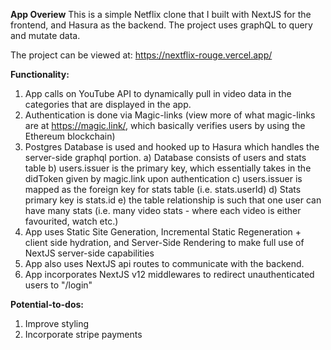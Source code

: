 **App Overiew**
This is a simple Netflix clone that I built with NextJS for the frontend, and Hasura as the backend.
The project uses graphQL to query and mutate data.

The project can be viewed at: https://nextflix-rouge.vercel.app/

**Functionality:**
1) App calls on YouTube API to dynamically pull in video data in the categories that are displayed in the app.
2) Authentication is done via Magic-links (view more of what magic-links are at https://magic.link/, which basically verifies users by using the Ethereum blockchain)
3) Postgres Database is used and hooked up to Hasura which handles the server-side graphql portion.
  a) Database consists of users and stats table
  b) users.issuer is the primary key, which essentially takes in the didToken given by magic.link upon authentication
  c) users.issuer is mapped as the foreign key for stats table (i.e. stats.userId)
  d) Stats primary key is stats.id
  e) the table relationship is such that one user can have many stats (i.e. many video stats - where each video is either favourited, watch etc.)
 4) App uses Static Site Generation, Incremental Static Regeneration + client side hydration, and Server-Side Rendering to make full use of NextJS server-side capabilities
 5) App also uses NextJS api routes to communicate with the backend.
 6) App incorporates NextJS v12 middlewares to redirect unauthenticated users to "/login"

**Potential-to-dos:**
1) Improve styling
2) Incorporate stripe payments
